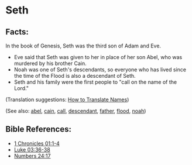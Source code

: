 # Seth #

## Facts: ##

In the book of Genesis, Seth was the third son of Adam and Eve.

* Eve said that Seth was given to her in place of her son Abel, who was murdered by his brother Cain.
* Noah was one of Seth's descendants, so everyone who has lived since the time of the Flood is also a descendant of Seth.
* Seth and his family were the first people to "call on the name of the Lord."

(Translation suggestions: [How to Translate Names](https://git.door43.org/Door43/en-ta-translate-vol1/src/master/content/translate_names.md))

(See also: [abel](../other/abel.md), [cain](../other/cain.md), [call](../kt/call.md), [descendant](../other/descendant.md),  [father](../other/father.md), [flood](../other/flood.md), [noah](../other/noah.md))

## Bible References: ##

* [1 Chronicles 01:1-4](https://door43.org/en/bible/notes/1ch/01/01)
* [Luke 03:36-38](https://door43.org/en/bible/notes/luk/03/36)
* [Numbers 24:17](https://door43.org/en/bible/notes/num/24/17)

